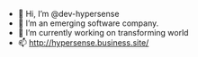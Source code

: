 - 👋 Hi, I’m @dev-hypersense
- 👀 I’m an emerging software company.
- 🌱 I’m currently working on transforming world
- 📫 http://hypersense.business.site/

<!---
dev-hypersense/dev-hypersense is a ✨ special ✨ repository because its `README.md` (this file) appears on your GitHub profile.
You can click the Preview link to take a look at your changes.
--->
